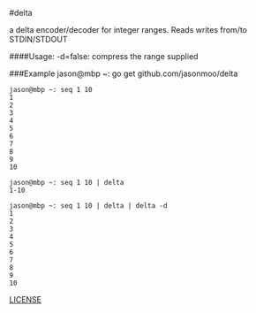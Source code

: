 #delta

a delta encoder/decoder for integer ranges.  Reads writes from/to STDIN/STDOUT

####Usage:
  -d=false: compress the range supplied


###Example
    jason@mbp ~: go get github.com/jasonmoo/delta

	jason@mbp ~: seq 1 10
	1
	2
	3
	4
	5
	6
	7
	8
	9
	10

	jason@mbp ~: seq 1 10 | delta
	1-10

	jason@mbp ~: seq 1 10 | delta | delta -d
	1
	2
	3
	4
	5
	6
	7
	8
	9
	10

[LICENSE](https://raw.githubusercontent.com/jasonmoo/delta/master/LICENSE)

